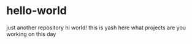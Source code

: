 # hello-world
just another repository
hi world!
this is yash here 
what projects are you working on this day
